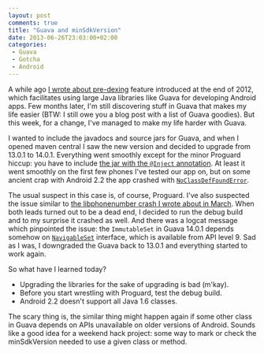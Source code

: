 ```yaml
---
layout: post
comments: true
title: "Guava and minSdkVersion"
date: 2013-06-26T23:03:00+02:00
categories:
 - Guava
 - Gotcha
 - Android
---
```


A while ago [I wrote about pre-dexing](/blog/2013/02/20/guava-on-android) feature introduced at the end of 2012, which facilitates using large Java libraries like Guava for developing Android apps. Few months later, I'm still discovering stuff in Guava that makes my life easier (BTW: I still owe you a blog post with a list of Guava goodies). But this week, for a change, I've managed to make my life harder with Guava.

I wanted to include the javadocs and source jars for Guava, and when I opened maven central I saw the new version and decided to upgrade from 13.0.1 to 14.0.1. Everything went smoothly except for the minor Proguard hiccup: you have to include [the jar with the `@Inject` annotation](https://code.google.com/p/atinject/). At least it went smoothly on the first few phones I've tested our app on, but on some ancient crap with Android 2.2 the app crashed with [`NoClassDefFoundError`](http://developer.android.com/reference/java/lang/NoClassDefFoundError.html).

The usual suspect in this case is, of course, Proguard. I've also suspected the issue similar to [the libphonenumber crash I wrote about in March](/blog/2013/03/23/libphonenumber-crash-on-android-32). When both leads turned out to be a dead end, I decided to run the debug build and to my surprise it crashed as well. And there was a logcat message which pinpointed the issue: the `ImmutableSet` in Guava 14.0.1 depends somehow on [`NavigableSet`](http://developer.android.com/reference/java/util/NavigableSet.html) interface, which is available from API level 9. Sad as I was, I downgraded the Guava back to 13.0.1 and everything started to work again.

So what have I learned today?

* Upgrading the libraries for the sake of upgrading is bad (m'kay).
* Before you start wrestling with Proguard, test the debug build.
* Android 2.2 doesn't support all Java 1.6 classes.

The scary thing is, the similar thing might happen again if some other class in Guava depends on APIs unavailable on older versions of Android. Sounds like a good idea for a weekend hack project: some way to mark or check the minSdkVersion needed to use a given class or method.
